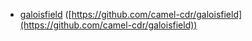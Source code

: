 * [galoisfield](galoisfield/gui.html) ([https://github.com/camel-cdr/galoisfield](https://github.com/camel-cdr/galoisfield))
